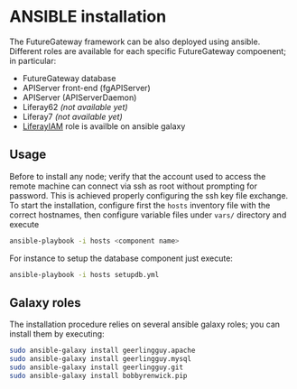 # ANSIBLE installation
The FutureGateway framework can be also deployed using ansible.
Different roles are available for each specific FutureGateway compoenent; in particular:
* FutureGateway database
* APIServer front-end (fgAPIServer)
* APIServer (APIServerDaemon)
* Liferay62 *(not available yet)*
* Liferay7 *(not available yet)*
* [LiferayIAM](https://galaxy.ansible.com/indigo-dc/ansible-role-liferay-iam/) role is availble on ansible galaxy

## Usage
Before to install any node; verify that the account used to access the remote machine can connect via ssh as root without prompting for password. This is achieved properly configuring the ssh key file exchange.
To start the installation, configure first the `hosts` inventory file with the correct hostnames, then configure variable files under `vars/` directory and execute
```sh
ansible-playbook -i hosts <component name>
```
For instance to setup the database component just execute:
```sh
ansible-playbook -i hosts setupdb.yml
```

## Galaxy roles
The installation procedure relies on several ansible galaxy roles; you can install them by executing:
```sh
sudo ansible-galaxy install geerlingguy.apache
sudo ansible-galaxy install geerlingguy.mysql
sudo ansible-galaxy install geerlingguy.git
sudo ansible-galaxy install bobbyrenwick.pip
```
